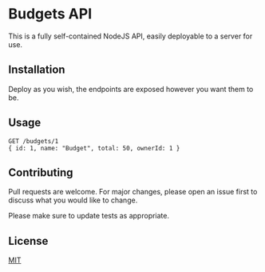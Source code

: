 # Budgets API

This is a fully self-contained NodeJS API, easily deployable to a server for use.

## Installation

Deploy as you wish, the endpoints are exposed however you want them to be.

## Usage

```
GET /budgets/1
{ id: 1, name: "Budget", total: 50, ownerId: 1 }
```

## Contributing
Pull requests are welcome. For major changes, please open an issue first to discuss what you would like to change.

Please make sure to update tests as appropriate.

## License
[MIT](https://choosealicense.com/licenses/mit/)